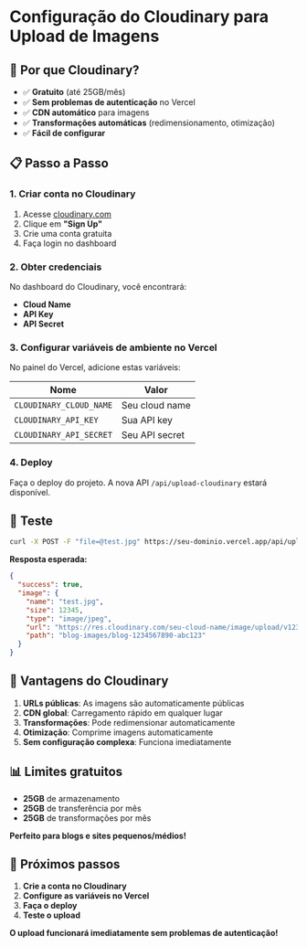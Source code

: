 # Configuração do Cloudinary para Upload de Imagens

## 🚀 **Por que Cloudinary?**

- ✅ **Gratuito** (até 25GB/mês)
- ✅ **Sem problemas de autenticação** no Vercel
- ✅ **CDN automático** para imagens
- ✅ **Transformações automáticas** (redimensionamento, otimização)
- ✅ **Fácil de configurar**

## 📋 **Passo a Passo**

### **1. Criar conta no Cloudinary**

1. Acesse [cloudinary.com](https://cloudinary.com)
2. Clique em **"Sign Up"**
3. Crie uma conta gratuita
4. Faça login no dashboard

### **2. Obter credenciais**

No dashboard do Cloudinary, você encontrará:
- **Cloud Name**
- **API Key**
- **API Secret**

### **3. Configurar variáveis de ambiente no Vercel**

No painel do Vercel, adicione estas variáveis:

| Nome | Valor |
|------|-------|
| `CLOUDINARY_CLOUD_NAME` | Seu cloud name |
| `CLOUDINARY_API_KEY` | Sua API key |
| `CLOUDINARY_API_SECRET` | Seu API secret |

### **4. Deploy**

Faça o deploy do projeto. A nova API `/api/upload-cloudinary` estará disponível.

## 🧪 **Teste**

```bash
curl -X POST -F "file=@test.jpg" https://seu-dominio.vercel.app/api/upload-cloudinary
```

**Resposta esperada:**
```json
{
  "success": true,
  "image": {
    "name": "test.jpg",
    "size": 12345,
    "type": "image/jpeg",
    "url": "https://res.cloudinary.com/seu-cloud-name/image/upload/v1234567890/blog-images/blog-1234567890-abc123.jpg",
    "path": "blog-images/blog-1234567890-abc123"
  }
}
```

## 🔧 **Vantagens do Cloudinary**

1. **URLs públicas**: As imagens são automaticamente públicas
2. **CDN global**: Carregamento rápido em qualquer lugar
3. **Transformações**: Pode redimensionar automaticamente
4. **Otimização**: Comprime imagens automaticamente
5. **Sem configuração complexa**: Funciona imediatamente

## 📊 **Limites gratuitos**

- **25GB** de armazenamento
- **25GB** de transferência por mês
- **25GB** de transformações por mês

**Perfeito para blogs e sites pequenos/médios!**

## 🎯 **Próximos passos**

1. **Crie a conta no Cloudinary**
2. **Configure as variáveis no Vercel**
3. **Faça o deploy**
4. **Teste o upload**

**O upload funcionará imediatamente sem problemas de autenticação!** 